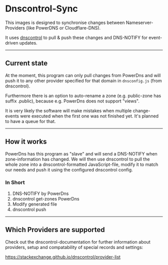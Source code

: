 # Dnscontrol-Sync

This images is designed to synchronise changes between Nameserver-Providers (like PowerDNS or Cloudflare-DNS).

It uses [dnscontrol](https://github.com/StackExchange/dnscontrol) to pull & push these changes
and DNS-NOTIFY for event-driven updates.

---

## Current state

At the moment, this program can only pull changes from PowerDns and will push it to any other provider specified for that domain in `dnsconfig.js` (from dnscontrol).

Furthermore there is an option to auto-rename a zone (e.g. public-zone has suffix .public), because e.g. PowerDns does not support "views".

It is very likely the software will make mistakes when multiple change-events were executed when the first one was not finished yet.
It's planned to have a queue for that.

---

## How it works

PowerDns has this program as "slave" and will send a DNS-NOTIFY when zone-information has changed.
We will then use dnscontrol to pull the whole zone into a dnscontrol-formatted JavaScript-file,
modify it to match our needs and push it using the configured dnscontrol config.

### In Short

1. DNS-NOTIFY by PowerDns
2. dnscontrol get-zones PowerDns
3. Modify generated file
4. dnscontrol push

---

## Which Providers are supported

Check out the dnscontrol-documentation for further information about providers, setup and compatability of special records and settings:

https://stackexchange.github.io/dnscontrol/provider-list